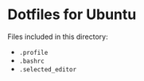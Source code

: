 # Dotfiles for Ubuntu

Files included in this directory:

- `.profile`
- `.bashrc`
- `.selected_editor`



